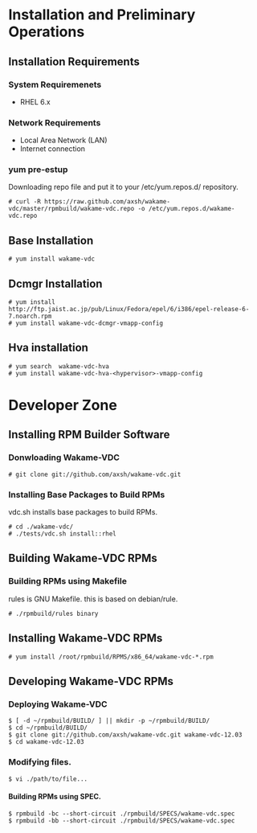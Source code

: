 Installation and Preliminary Operations
=======================================

Installation Requirements
-------------------------

### System Requiremenets

+ RHEL 6.x

### Network Requirements

+ Local Area Network (LAN)
+ Internet connection

### yum pre-estup

Downloading repo file and put it to your /etc/yum.repos.d/ repository.

    # curl -R https://raw.github.com/axsh/wakame-vdc/master/rpmbuild/wakame-vdc.repo -o /etc/yum.repos.d/wakame-vdc.repo

Base Installation
-----------------

    # yum install wakame-vdc

Dcmgr Installation
------------------

    # yum install http://ftp.jaist.ac.jp/pub/Linux/Fedora/epel/6/i386/epel-release-6-7.noarch.rpm
    # yum install wakame-vdc-dcmgr-vmapp-config

Hva installation
----------------

    # yum search  wakame-vdc-hva
    # yum install wakame-vdc-hva-<hypervisor>-vmapp-config

Developer Zone
==============

Installing RPM Builder Software
-------------------------------

### Donwloading Wakame-VDC

    # git clone git://github.com/axsh/wakame-vdc.git

### Installing Base Packages to Build RPMs

vdc.sh installs base packages to build RPMs.

    # cd ./wakame-vdc/
    # ./tests/vdc.sh install::rhel

Building Wakame-VDC RPMs
------------------------

### Building RPMs using Makefile

rules is GNU Makefile. this is based on debian/rule.

    # ./rpmbuild/rules binary

Installing Wakame-VDC RPMs
--------------------------

    # yum install /root/rpmbuild/RPMS/x86_64/wakame-vdc-*.rpm

Developing Wakame-VDC RPMs
--------------------------

### Deploying Wakame-VDC

    $ [ -d ~/rpmbuild/BUILD/ ] || mkdir -p ~/rpmbuild/BUILD/
    $ cd ~/rpmbuild/BUILD/
    $ git clone git://github.com/axsh/wakame-vdc.git wakame-vdc-12.03
    $ cd wakame-vdc-12.03

### Modifying files.

    $ vi ./path/to/file...

#### Building RPMs using SPEC.

    $ rpmbuild -bc --short-circuit ./rpmbuild/SPECS/wakame-vdc.spec
    $ rpmbuild -bb --short-circuit ./rpmbuild/SPECS/wakame-vdc.spec

